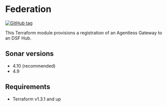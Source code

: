 # Federation
[![GitHub tag](https://img.shields.io/github/v/tag/imperva/dsfkit.svg)](https://github.com/imperva/dsfkit/tags)

This Terraform module provisions a registration of an Agentless Gateway to an DSF Hub.

## Sonar versions
- 4.10 (recommended)
- 4.9

## Requirements
* Terraform v1.3.1 and up
